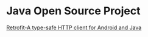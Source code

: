 # Java Open Source Project

[Retrofit-A type-safe HTTP client for Android and Java](http://square.github.io/retrofit/)